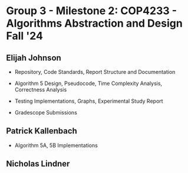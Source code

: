 # Group 3 - Milestone 2: COP4233 - Algorithms Abstraction and Design Fall '24

## Elijah Johnson
- Repository, Code Standards, Report Structure and Documentation

- Algorithm 5 Design, Pseudocode, Time Complexity Analysis, Correctness Analysis
- Testing Implementations, Graphs, Experimental Study Report
- Gradescope Submissions

## Patrick Kallenbach

- Algorithm 5A, 5B Implementations


## Nicholas Lindner
